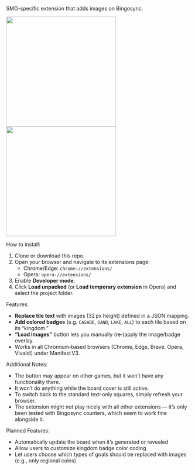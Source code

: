 SMO-specific extension that adds images on Bingosync.

<p>
  <img src="https://github.com/user-attachments/assets/50788279-c6a6-47ea-a8e3-cd70de20b489" width="300px">
  <img src="https://github.com/user-attachments/assets/e80e9c45-3c50-43c6-93c8-323fe300fc36" width="300px">
</p>

How to install:
1. Clone or download this repo.  
2. Open your browser and navigate to its extensions page:  
   - Chrome/Edge: `chrome://extensions/`  
   - Opera: `opera://extensions/`  
3. Enable **Developer mode**.  
4. Click **Load unpacked** (or **Load temporary extension** in Opera) and select the project folder.  

Features:
- **Replace tile text** with images (32 px height) defined in a JSON mapping.  
- **Add colored badges** (e.g. `CASADE`, `SAND`, `LAKE`, `ALL`) to each tile based on its “kingdom.”  
- **“Load Images”** button lets you manually (re‑)apply the image/badge overlay.  
- Works in all Chromium‑based browsers (Chrome, Edge, Brave, Opera, Vivaldi) under Manifest V3.

Additional Notes:
- The button may appear on other games, but it won’t have any functionality there.
- It won’t do anything while the board cover is still active.
- To switch back to the standard text-only squares, simply refresh your browser.
- The extension might not play nicely with all other extensions — it’s only been tested with Bingosync counters, which seem to work fine alongside it.

Planned Features:
- Automatically update the board when it’s generated or revealed
- Allow users to customize kingdom badge color coding
- Let users choose which types of goals should be replaced with images (e.g., only regional coins)
